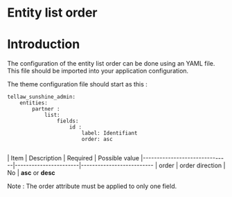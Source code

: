 # Entity list order

# Introduction

The configuration of the entity list order can be done using an YAML file. This file should be imported into your application configuration.

The theme configuration file should start as this :

```
tellaw_sunshine_admin:
    entities:
        partner :
            list:
                fields:
                    id :
                        label: Identifiant
                        order: asc
                      
```

| Item                          | Description           | Required | Possible value
|-------------------------------|-----------------------|--------------------------
| order                           | order direction     | No       | **asc** or **desc**

Note : The order attribute must be applied to only one field.
